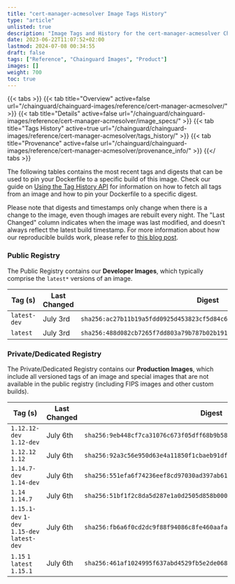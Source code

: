 ```yaml
---
title: "cert-manager-acmesolver Image Tags History"
type: "article"
unlisted: true
description: "Image Tags and History for the cert-manager-acmesolver Chainguard Image"
date: 2023-06-22T11:07:52+02:00
lastmod: 2024-07-08 00:34:55
draft: false
tags: ["Reference", "Chainguard Images", "Product"]
images: []
weight: 700
toc: true
---
```


{{< tabs >}}
{{< tab title="Overview" active=false url="/chainguard/chainguard-images/reference/cert-manager-acmesolver/" >}}
{{< tab title="Details" active=false url="/chainguard/chainguard-images/reference/cert-manager-acmesolver/image_specs/" >}}
{{< tab title="Tags History" active=true url="/chainguard/chainguard-images/reference/cert-manager-acmesolver/tags_history/" >}}
{{< tab title="Provenance" active=false url="/chainguard/chainguard-images/reference/cert-manager-acmesolver/provenance_info/" >}}
{{</ tabs >}}

The following tables contains the most recent tags and digests that can be used to pin your Dockerfile to a specific build of this image. Check our guide on [Using the Tag History API](/chainguard/chainguard-images/using-the-tag-history-api/) for information on how to fetch all tags from an image and how to pin your Dockerfile to a specific digest.

Please note that digests and timestamps only change when there is a change to the image, even though images are rebuilt every night. The "Last Changed" column indicates when the image was last modified, and doesn't always reflect the latest build timestamp. For more information about how our reproducible builds work, please refer to [this blog post](https://www.chainguard.dev/unchained/reproducing-chainguards-reproducible-image-builds).

### Public Registry
The Public Registry contains our **Developer Images**, which typically comprise the `latest*` versions of an image.

| Tag (s)       | Last Changed | Digest                                                                    |
|---------------|--------------|---------------------------------------------------------------------------|
|  `latest-dev` | July 3rd     | `sha256:ac27b11b19a5fdd0925d453823cf5d84c61905eabf161287b64813d60757c2fc` |
|  `latest`     | July 3rd     | `sha256:488d082cb7265f7dd803a79b787b02b1914d7452aafed62d9b63a106c5c86d35` |


### Private/Dedicated Registry
The Private/Dedicated Registry contains our **Production Images**, which include all versioned tags of an image and special images that are not available in the public registry (including FIPS images and other custom builds).

| Tag (s)                                       | Last Changed | Digest                                                                    |
|-----------------------------------------------|--------------|---------------------------------------------------------------------------|
|  `1.12.12-dev` `1.12-dev`                     | July 6th     | `sha256:9eb448cf7ca31076c673f05dff68b9b58fd98021cea81e34f38e2f91a1155058` |
|  `1.12.12` `1.12`                             | July 6th     | `sha256:92a3c56e950d63e4a11850f1cbaeb91df4e747ffa13de887ee715dbf10483def` |
|  `1.14.7-dev` `1.14-dev`                      | July 6th     | `sha256:551efa6f74236eef8cd97030ad397ab61142197fcc1e13d723e539fbcb00586b` |
|  `1.14` `1.14.7`                              | July 6th     | `sha256:51bf1f2c8da5d287e1a0d2505d858b000f14ffcdd593796aabd97310494f241a` |
|  `1.15.1-dev` `1-dev` `1.15-dev` `latest-dev` | July 6th     | `sha256:fb6a6f0cd2dc9f88f94086c8fe460aafa8ffe7c2ca62bb72e3ec622077e98aa1` |
|  `1.15` `1` `latest` `1.15.1`                 | July 6th     | `sha256:461af1024995f637abd4529fb5e2de068eb58e288632b79d1782d11e600dbdd6` |

